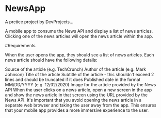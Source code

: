 # NewsApp
A prctice project by DevProjects...

A mobile app to consume the News API and display a list of news articles. Clicking one of the news articles will open the news article within the app.


#Requirements

When the user opens the app, they should see a list of news articles. Each news article should have the following details:

Source of the article (e.g. TechCrunch)
Author of the article (e.g. Mark Johnson)
Title of the article
Subtitle of the article - this shouldn't exceed 2 lines and should be truncated if it does
Published date in the format MM/DD/YYYY (e.g. 12/02/2020)
Image for the article provided by the News API
When the user clicks on a news article, open a new screen in the app and show the news article in that screen using the URL provided by the News API. It's important that you avoid opening the news article in a separate web browser and taking the user away from the app. This ensures that your mobile app provides a more immersive experience to the user.
